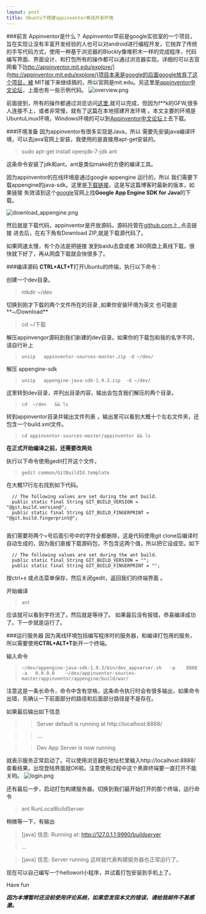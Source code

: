 ```yaml
---
layout: post
title: Ubuntu下搭建appinventor离线开发环境
---
```


###前言   Appinventor是什么？
Appinventor早前是google实验室的一个项目，旨在实现让没有丰富开发经验的人也可以对android进行编程开发，它抛弃了传统的手写代码方式，使用一种基于浏览器的Blockly像堆积木一样的完成程序，代码编写界面、界面设计、和打包所有的操作都可以通过浏览器实现。详细的可以去官网看下[http://appinventor.mit.edu/explore/](http://appinventor.mit.edu/explore/)项目本来是google的后面google放弃了这个项目，被 MIT接下来继续搞的，所以官网是mit.edu。另这里是[appinventor中文论坛](http://bbs.appinventor.com.cn)，上面也有一些示例代码。
![overview.png](../../../images/overview.png)

前面提到，所有的操作都通过浏览访问[这里](http://appinventor.mit.edu/explore/),就可以完成，但因为f**k的GFW,很多人连接不上，或者非常慢，就有了这篇在本地搭建开发环境 。本文主要的环境是UbuntuLinux环境，Windows环境的可以到[Appinventor中文论坛]()上去下载。

###环境准备
因为appinventor有很多实现是Java，所以 需要先安装java编译环境，可以去java官网上安装，我使用的是直接用apt-get安装的。
> sudo apt-get install openjdk-7-jdk ant

这条命令安装了jdk和ant，ant是类似make的方便的编译工具。

因为appinventor的在线环境是通过google appengine 运行的，所以 我们需要下载appengine的java-sdk。这里是[下载链接](https://commondatastorage.googleapis.com/appengine-sdks/featured/appengine-java-sdk-1.9.3.zip)，这是写这篇博客时最新的版本，如果链接 失效请到这个[google](https://developers.google.com/appengine/downloads)官网上找**Google App Engine SDK for Java**的下载。 

![download_appengine.png](../../../images/download_appengine.png)

然后就是下载代码，appinventor是开放源码，源码托管在[github.com](https://github.com/mit-cml/appinventor-sources)上,,点击链接 进去后，在右下角有Download ZIP,就是下载源代码了。

如果网速太慢，有个办法是把链接 发到baidu去盘或者 360网盘上离线下载，很快就下好了，再从网盘下载就会快很多了。

###编译源码
**CTRL+ALT+T**打开Ubuntu的终端，执行以下命令：

创建一个dev目录。
>mkdir ~/dev  

切换到刚才下载的两个文件所在的目录 ,如果你安装环境为英文 也可能是**~/Download**
>cd ~/下载  

解压appinvengor源码到我们新建的dev目录。如果你的下载包和我的名字不同，请自行补上
>`unzip   appinventor-sources-master.zip -d ~/dev/  `

解压 appengine-sdk
>`unzip   appengine-java-sdk-1.9.3.zip  -d ~/dev/   `

这里转到dev目录，并列出目录内容，输出会包含我们解压的两个目录。
>`cd  ~/dev   && ls   `

转到appinventor目录并输出文件列表 ，输出里可以看到大概十个左右文件夹，还包含一个build.xml文件。
>`cd appinventor-sources-master/appinventor && ls`

**在正式开始编译之前，还需要改两处**

执行以下命令使用gedit打开这个文件，
>`gedit common/GitBuildId.template`

在大概17行左右找到如下代码。

```
  // The following values are set during the ant build.
  public static final String GIT_BUILD_VERSION = "@git.build.version@";
  public static final String GIT_BUILD_FINGERPRINT = "@git.build.fingerprint@";
  
```
我们需要将两个=号后面引号中的字符全都删除，这是代码使用git clone后编译时自动生成的，因为我们直接下载源码包，不包含这两个值，所以把它设成空。如下

```
  // The following values are set during the ant build.
  public static final String GIT_BUILD_VERSION = "";
  public static final String GIT_BUILD_FINGERPRINT = "";
```

按ctrl+s 或点击菜单保存，然后关闭gedit，返回我们的终端界面 。

开始编译
>`ant  `

应该就可以看到字符流了。然后就是等待了。
如果最后没有报错，恭喜编译成功了。下一步就是运行了。

###运行服务器
因为离线环境包括编写程序时的服务器，和编译打包用的服务，所以需要使用**CTRL+ALT+T**新开一个终端。

输入命令
>`~/dev/appengine-java-sdk-1.9.3/bin/dev_appserver.sh   -p    8888    -a   0.0.0.0    ~/dev/appinventor-sources-master/appinventor/appengine/build/war/`

注意这是一条长命令，命令中含有空格，这条命令执行时会有很多输出，如果命令出错，先确认一下前面部分的路径和后面部分路径是不是存在。

如果最后输出如下信息
>>Server default is running at http://localhost:8888/

>>....

>>Dev App Server is now running


就表示服务正常启动了。可以使用浏览器在地址栏里输入http://localhost:8888/查看结果。出现登陆界面就OK啦。注意使用过程中这个黑屏终端要一直打开不能关哟。
![login.png](../../../images/login.png)

还有最后一步，启动打包构建服务器。切换到我们最开始打开的那个终端，运行命令
>ant RunLocalBuildServer

稍微等一下，有输出
> [java] 信息: Running at: http://127.0.1.1:9990/buildserver

>...

>[java] 信息: Server running
这样就代表构建服务器也正常运行了。

现在可以自己编写一个helloworl小程序，并试着打包安装到手机上了。

Have fun

***因为本博暂时还没前使用评论系统，如果您发现本文的错误，请给我邮件不甚感激。***











